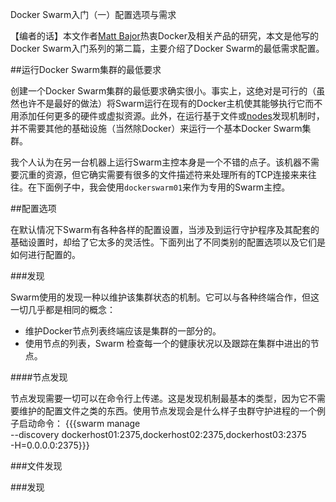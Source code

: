 Docker Swarm入门（一）配置选项与需求

【编者的话】本文作者[Matt Bajor](https://github.com/technolo-g)热衷Docker及相关产品的研究，本文是他写的Docker Swarm入门系列的第二篇，主要介绍了Docker Swarm的最低需求配置。

##运行Docker Swarm集群的最低要求

创建一个Docker Swarm集群的最低要求确实很小。事实上，这绝对是可行的（虽然也许不是最好的做法）将Swarm运行在现有的Docker主机使其能够执行它而不用添加任何更多的硬件或虚拟资源。此外，在运行基于文件或[nodes](https://github.com/docker/swarm/tree/master/discovery#using-a-static-list-of-ips)发现机制时，并不需要其他的基础设施（当然除Docker）来运行一个基本Docker Swarm集群。

我个人认为在另一台机器上运行Swarm主控本身是一个不错的点子。该机器不需要沉重的资源，但它确实需要有很多的文件描述符来处理所有的TCP连接来来往往。在下面例子中，我会使用`dockerswarm01`来作为专用的Swarm主控。

##配置选项

在默认情况下Swarm有各种各样的配置设置，当涉及到运行守护程序及其配套的基础设置时，却给了它太多的灵活性。下面列出了不同类别的配置选项以及它们是如何进行配置的。

###发现

Swarm使用的发现一种以维护该集群状态的机制。它可以与各种终端合作，但这一切几乎都是相同的概念：

* 维护Docker节点列表终端应该是集群的一部分的。
* 使用节点的列表，Swarm 检查每一个的健康状况以及跟踪在集群中进出的节点。

####节点发现

节点发现需要一切可以在命令行上传递。这是发现机制最基本的类型，因为它不需要维护的配置文件之类的东西。使用节点发现会是什么样子虫群守护进程的一个例子启动命令：
{{{swarm manage \
  --discovery dockerhost01:2375,dockerhost02:2375,dockerhost03:2375 \
  -H=0.0.0.0:2375}}}

###文件发现

###发现